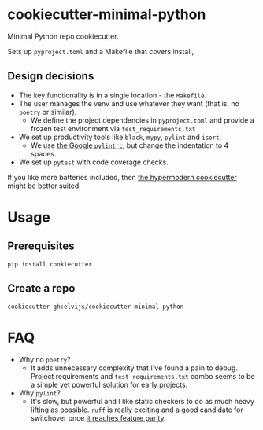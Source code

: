 # cookiecutter-minimal-python

Minimal Python repo cookiecutter.

Sets up `pyproject.toml` and a Makefile that covers install, 

## Design decisions

* The key functionality is in a single location - the `Makefile`.
* The user manages the venv and use whatever they want (that is, no `poetry` or similar).
  - We define the project dependencies in `pyproject.toml` and 
    provide a frozen test environment via `test_requirements.txt` 
* We set up productivity tools like `black`, `mypy`, `pylint` and `isort`.
  - We use [the Google `pylintrc`](https://github.com/google/styleguide/blob/gh-pages/pylintrc),
    but change the indentation to 4 spaces.
* We set up `pytest` with code coverage checks.

If you like more batteries included, then 
[the hypermodern cookiecutter](https://github.com/cjolowicz/cookiecutter-hypermodern-python/tree/main)
might be better suited.

# Usage

## Prerequisites

`pip install cookiecutter`

## Create a repo

`cookiecutter gh:elvijs/cookiecutter-minimal-python`


# FAQ

* Why no `poetry`?
  - It adds unnecessary complexity that I've found a pain to debug.
    Project requirements and `test_requirements.txt` combo seems to be 
    a simple yet powerful solution for early projects.
* Why `pylint`?
  - It's slow, but powerful and I like static checkers to do 
    as much heavy lifting as possible.
    [`ruff`](https://docs.astral.sh/ruff/) is really exciting and 
    a good candidate for switchover once 
    [it reaches feature parity](https://github.com/astral-sh/ruff/issues/970). 
